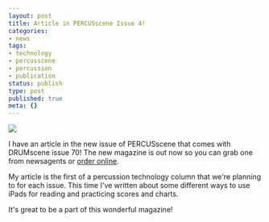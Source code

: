 ```yaml
---
layout: post
title: Article in PERCUSscene Issue 4!
categories:
- news
tags:
- technology
- percusscene
- percussion
- publication
status: publish
type: post
published: true
meta: {}
---
```


[![](/squarespace_images/static_500baf96c4aa540325612fa5_500bb0b2e4b042ea6e35b13f_50891499e4b08eaef9ef39ab_1351160990122_percusscene-issue4-cover.jpg_)](http://www.drumscene.com.au/current-issue)
  


I have an article in the new issue of PERCUSscene that comes with DRUMscene issue 70! The new magazine is out now so you can grab one from newsagents or 
[order online](http://www.drumscene.com.au/current-issue).


My article is the first of a percussion technology column that we're planning to for each issue. This time I've written about some different ways to use iPads for reading and practicing scores and charts.


It's great to be a part of this wonderful magazine!
